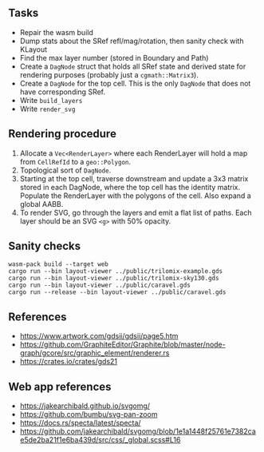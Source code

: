 ## Tasks

- Repair the wasm build
- Dump stats about the SRef refl/mag/rotation, then sanity check with KLayout
- Find the max layer number (stored in Boundary and Path)
- Create a `DagNode` struct that holds all SRef state and derived state for
  rendering purposes (probably just a `cgmath::Matrix3`).
- Create a `DagNode` for the top cell. This is the only `DagNode` that does not have
  corresponding SRef.
- Write `build_layers`
- Write `render_svg`

## Rendering procedure

1. Allocate a `Vec<RenderLayer>` where each RenderLayer will hold a map from
   `CellRefId` to a `geo::Polygon`.
2. Topological sort of `DagNode`.
3. Starting at the top cell, traverse downstream and update a 3x3 matrix stored 
   in each DagNode, where the top cell has the identity matrix. Populate the
   RenderLayer with the polygons of the cell. Also expand a global AABB.
4. To render SVG, go through the layers and emit a flat list of paths.
   Each layer should be an SVG `<g>` with 50% opacity.

## Sanity checks

```
wasm-pack build --target web
cargo run --bin layout-viewer ../public/trilomix-example.gds
cargo run --bin layout-viewer ../public/trilomix-sky130.gds
cargo run --bin layout-viewer ../public/caravel.gds
cargo run --release --bin layout-viewer ../public/caravel.gds
```

## References

- https://www.artwork.com/gdsii/gdsii/page5.htm
- https://github.com/GraphiteEditor/Graphite/blob/master/node-graph/gcore/src/graphic_element/renderer.rs
- https://crates.io/crates/gds21

## Web app references

- https://jakearchibald.github.io/svgomg/
- https://github.com/bumbu/svg-pan-zoom
- https://docs.rs/specta/latest/specta/
- https://github.com/jakearchibald/svgomg/blob/1e1a1448f25761e7382cae5de2ba21f1e6ba439d/src/css/_global.scss#L16

